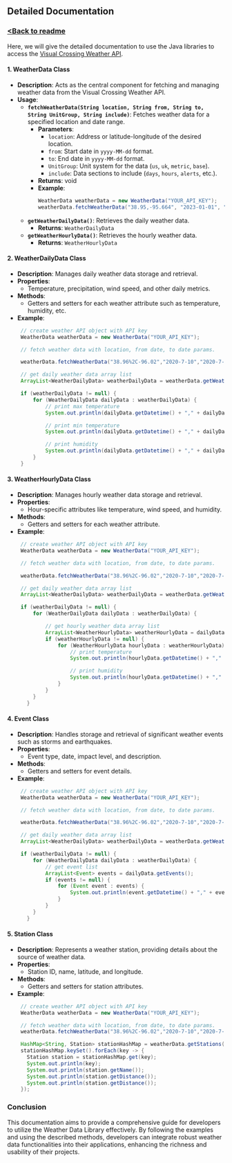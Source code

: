 ## Detailed Documentation
### [<Back to readme](../readme.md)

Here, we will give the detailed documentation to use the Java libraries to access the [Visual Crossing Weather API](https://www.visualcrossing.com/weather-api).

#### 1. **WeatherData Class**
   - **Description**: Acts as the central component for fetching and managing weather data from the Visual Crossing Weather API.
   - **Usage**:
     - **`fetchWeatherData(String location, String from, String to, String UnitGroup, String include)`**: Fetches weather data for a specified location and date range.
       - **Parameters**:
         - `location`: Address or latitude-longitude of the desired location.
         - `from`: Start date in `yyyy-MM-dd` format.
         - `to`: End date in `yyyy-MM-dd` format.
         - `UnitGroup`: Unit system for the data (`us`, `uk`, `metric`, `base`).
         - `include`: Data sections to include (`days`, `hours`, `alerts`, etc.).
       - **Returns**: void
       - **Example**:
         ```java
         WeatherData weatherData = new WeatherData("YOUR_API_KEY");
         weatherData.fetchWeatherData("38.95,-95.664", "2023-01-01", "2023-01-07", "metric", "days,hours");
         ```
     - **`getWeatherDailyData()`**: Retrieves the daily weather data.
       - **Returns**: `WeatherDailyData`
     - **`getWeatherHourlyData()`**: Retrieves the hourly weather data.
       - **Returns**: `WeatherHourlyData`

#### 2. **WeatherDailyData Class**
   - **Description**: Manages daily weather data storage and retrieval.
   - **Properties**:
     - Temperature, precipitation, wind speed, and other daily metrics.
   - **Methods**:
     - Getters and setters for each weather attribute such as temperature, humidity, etc.
   - **Example**:
     ```java
      // create weather API object with API key
      WeatherData weatherData = new WeatherData("YOUR_API_KEY");

      // fetch weather data with location, from date, to date params.

      weatherData.fetchWeatherData("38.96%2C-96.02","2020-7-10","2020-7-12","us","events","");

      // get daily weather data array list
      ArrayList<WeatherDailyData> weatherDailyData = weatherData.getWeatherDailyData();

      if (weatherDailyData != null) {
          for (WeatherDailyData dailyData : weatherDailyData) {
              // print max temperature
              System.out.println(dailyData.getDatetime() + "," + dailyData.getTempMax());

              // print min temperature
              System.out.println(dailyData.getDatetime() + "," + dailyData.getTempMin());

              // print humidity
              System.out.println(dailyData.getDatetime() + "," + dailyData.getHumidity());
          }          
      }
     ```

#### 3. **WeatherHourlyData Class**
   - **Description**: Manages hourly weather data storage and retrieval.
   - **Properties**:
     - Hour-specific attributes like temperature, wind speed, and humidity.
   - **Methods**:
     - Getters and setters for each weather attribute.
   - **Example**:
     ```java
      // create weather API object with API key
      WeatherData weatherData = new WeatherData("YOUR_API_KEY");

      // fetch weather data with location, from date, to date params.

      weatherData.fetchWeatherData("38.96%2C-96.02","2020-7-10","2020-7-12","us","events","");

      // get daily weather data array list
      ArrayList<WeatherDailyData> weatherDailyData = weatherData.getWeatherDailyData();

      if (weatherDailyData != null) {
          for (WeatherDailyData dailyData : weatherDailyData) {              

              // get hourly weather data array list
              ArrayList<WeatherHourlyData> weatherHourlyData = dailyData.getHourlyData();
              if (weatherHourlyData != null) {
                  for (WeatherHourlyData hourlyData : weatherHourlyData) {
                      // print temperature
                      System.out.println(hourlyData.getDatetime() + "," + hourlyData.getTemp());

                      // print humidity
                      System.out.println(hourlyData.getDatetime() + "," + hourlyData.getHumidity());
                  }
              }
          }
        }
     ```

#### 4. **Event Class**
   - **Description**: Handles storage and retrieval of significant weather events such as storms and earthquakes.
   - **Properties**:
     - Event type, date, impact level, and description.
   - **Methods**:
     - Getters and setters for event details.
   - **Example**:
     ```java
      // create weather API object with API key
      WeatherData weatherData = new WeatherData("YOUR_API_KEY");

      // fetch weather data with location, from date, to date params.

      weatherData.fetchWeatherData("38.96%2C-96.02","2020-7-10","2020-7-12","us","events","");

      // get daily weather data array list
      ArrayList<WeatherDailyData> weatherDailyData = weatherData.getWeatherDailyData();

      if (weatherDailyData != null) {
          for (WeatherDailyData dailyData : weatherDailyData) {
              // get event list              
              ArrayList<Event> events = dailyData.getEvents();
              if (events != null) {
                  for (Event event : events) {
                      System.out.println(event.getDatetime() + "," + event.getDatetimeEpoch());
                  }
              }
          }
        }
     ```

#### 5. **Station Class**
   - **Description**: Represents a weather station, providing details about the source of weather data.
   - **Properties**:
     - Station ID, name, latitude, and longitude.
   - **Methods**:
     - Getters and setters for station attributes.
   - **Example**:
     ```java
      // create weather API object with API key
      WeatherData weatherData = new WeatherData("YOUR_API_KEY");

      // fetch weather data with location, from date, to date params.
      weatherData.fetchWeatherData("38.96%2C-96.02","2020-7-10","2020-7-12","us","events","");

      HashMap<String, Station> stationHashMap = weatherData.getStations();
      stationHashMap.keySet().forEach(key -> {
        Station station = stationHashMap.get(key);
        System.out.println(key);
        System.out.println(station.getName());
        System.out.println(station.getDistance());
        System.out.println(station.getDistance());
      });
     ```

### Conclusion
This documentation aims to provide a comprehensive guide for developers to utilize the Weather Data Library effectively. By following the examples and using the described methods, developers can integrate robust weather data functionalities into their applications, enhancing the richness and usability of their projects.